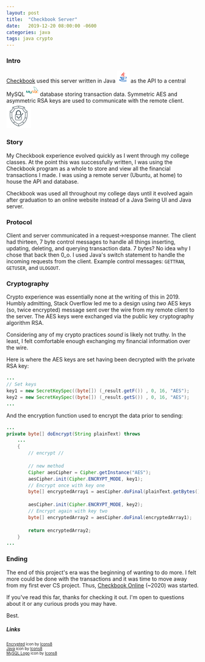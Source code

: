 ```yaml
---
layout: post
title:  "Checkbook Server"
date:   2019-12-20 08:00:00 -0600
categories: java
tags: java crypto
---
```

### Intro 
[Checkbook](/java/2020/02/17/checkbook.html) used this server written in Java <img src="/img/java.png" style="width: 32px; height: 32px; display: inline-block;"/> as the API to a central MySQL <img src="/img/mysql.png" style="width: 32px; height: 32px; display: inline-block;"/> database storing transaction data. Symmetric AES and asymmetric RSA keys are used to communicate with the remote client. 
![](/img/encrypt.png "Encrypted")

### Story
My Checkbook experience evolved quickly as I went through my college classes. At the point this was successfully written, I was using the Checkbook program as a whole to store and view all the financial transactions I made. I was using a remote server (Ubuntu, at home) to house the API and database.

Checkbook was used all throughout my college days until it evolved again after graduation to an online website instead of a Java Swing UI and Java server.

### Protocol
Client and server communicated in a request->response manner. The client had thirteen, 7 byte control messages to handle all things inserting, updating, deleting, and querying transaction data. 7 bytes? No idea why I chose that back then 0_o. I used Java's switch statement to handle the incoming requests from the client. Example control messages: `GETTRAN`, `GETUSER`, and `ULOGOUT`.


### Cryptography 
Crypto experience was essentially none at the writing of this in 2019. Humbly admitting, Stack Overflow led me to a design using *two* AES keys (so, twice encrypted) message sent over the wire from my remote client to the server. The AES keys were exchanged via the public key cryptography algorithm RSA.

Considering any of my crypto practices *sound* is likely not truthy. In the least, I felt comfortable enough exchanging my financial information over the wire.

Here is where the AES keys are set having been decrypted with the private RSA key:

```java
...
// Set keys
key1 = new SecretKeySpec((byte[]) (_result.getF()) , 0, 16, "AES");
key2 = new SecretKeySpec((byte[]) (_result.getS()) , 0, 16, "AES");
...
```

And the encryption function used to encrypt the data prior to sending:
```java
...
private byte[] doEncrypt(String plainText) throws 
    ...
    {
        // encrypt //
        
        // new method
        Cipher aesCipher = Cipher.getInstance("AES");
        aesCipher.init(Cipher.ENCRYPT_MODE, key1);
        // Encrypt once with key one
        byte[] encryptedArray1 = aesCipher.doFinal(plainText.getBytes());
        
        aesCipher.init(Cipher.ENCRYPT_MODE, key2);
        // Encrypt again with key two
        byte[] encryptedArray2 = aesCipher.doFinal(encryptedArray1);
        
        return encryptedArray2;
    }
...
```

### Ending
The end of this project's era was the beginning of wanting to do more. I felt more could be done with the transactions and it was time to move away from my first ever CS project. Thus, [Checkbook Online](/django/2022/05/30/checkbook-online.html) (~2020) was started.

If you've read this far, thanks for checking it out. I'm open to questions about it or any curious prods you may have. 

Best.


##### Links
<div style="font-size: 10px;">
    <a target="_blank" href="https://icons8.com/icon/IU9BMZfRqyeY/encrypted">Encrypted</a> icon by <a target="_blank" href="https://icons8.com">Icons8</a>
    <br/>
    <a target="_blank" href="https://icons8.com/icon/13679/java">Java</a> icon by <a target="_blank" href="https://icons8.com">Icons8</a>
    <br/>
    <a target="_blank" href="https://icons8.com/icon/UFXRpPFebwa2/mysql-logo">MySQL Logo</a> icon by <a target="_blank" href="https://icons8.com">Icons8</a>
</div>
